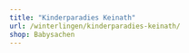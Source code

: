 ```yaml
---
title: "Kinderparadies Keinath"
url: /winterlingen/kinderparadies-keinath/
shop: Babysachen
---
```

